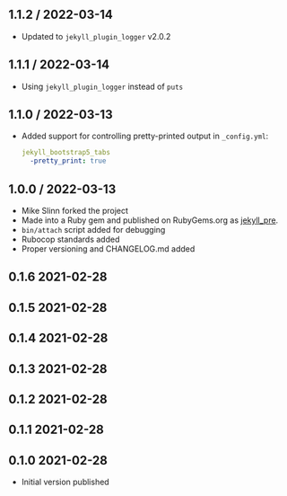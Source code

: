 ## 1.1.2 / 2022-03-14
  * Updated to `jekyll_plugin_logger` v2.0.2

## 1.1.1 / 2022-03-14
  * Using `jekyll_plugin_logger` instead of `puts`

## 1.1.0 / 2022-03-13
  * Added support for controlling pretty-printed output in `_config.yml`:
    ```yml
    jekyll_bootstrap5_tabs
      -pretty_print: true
    ```

## 1.0.0 / 2022-03-13
  * Mike Slinn forked the project
  * Made into a Ruby gem and published on RubyGems.org as [jekyll_pre](https://rubygems.org/gems/jekyll_pre).
  * `bin/attach` script added for debugging
  * Rubocop standards added
  * Proper versioning and CHANGELOG.md added

## 0.1.6 2021-02-28

## 0.1.5 2021-02-28

## 0.1.4 2021-02-28

## 0.1.3 2021-02-28

## 0.1.2 2021-02-28

## 0.1.1 2021-02-28

## 0.1.0 2021-02-28
  * Initial version published
